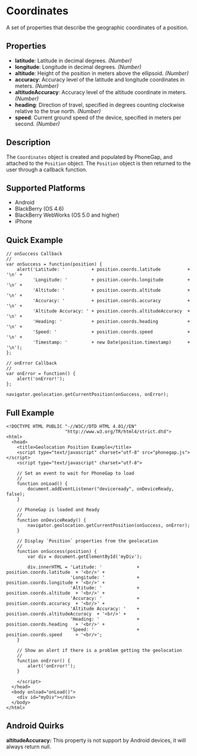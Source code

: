 Coordinates
===========

A set of properties that describe the geographic coordinates of a position.

Properties
----------

* __latitude__: Latitude in decimal degrees. _(Number)_
* __longitude__: Longitude in decimal degrees. _(Number)_
* __altitude__: Height of the position in meters above the ellipsoid. _(Number)_
* __accuracy__: Accuracy level of the latitude and longitude coordinates in meters. _(Number)_
* __altitudeAccuracy__: Accuracy level of the altitude coordinate in meters. _(Number)_
* __heading__: Direction of travel, specified in degrees counting clockwise relative to the true north. _(Number)_
* __speed__: Current ground speed of the device, specified in meters per second. _(Number)_

Description
-----------

The `Coordinates` object is created and populated by PhoneGap, and attached to the `Position` object. The `Position` object is then returned to the user through a callback function.

Supported Platforms
-------------------

- Android
- BlackBerry (OS 4.6)
- BlackBerry WebWorks (OS 5.0 and higher)
- iPhone

Quick Example
-------------

    // onSuccess Callback
    //
    var onSuccess = function(position) {
        alert('Latitude: '          + position.coords.latitude          + '\n' +
              'Longitude: '         + position.coords.longitude         + '\n' +
              'Altitude: '          + position.coords.altitude          + '\n' +
              'Accuracy: '          + position.coords.accuracy          + '\n' +
              'Altitude Accuracy: ' + position.coords.altitudeAccuracy  + '\n' +
              'Heading: '           + position.coords.heading           + '\n' +
              'Speed: '             + position.coords.speed             + '\n' +
              'Timestamp: '         + new Date(position.timestamp)      + '\n');
    };

    // onError Callback
    //
    var onError = function() {
        alert('onError!');
    };

    navigator.geolocation.getCurrentPosition(onSuccess, onError);

Full Example
------------

    <!DOCTYPE HTML PUBLIC "-//W3C//DTD HTML 4.01//EN"
                          "http://www.w3.org/TR/html4/strict.dtd">
    <html>
      <head>
        <title>Geolocation Position Example</title>
        <script type="text/javascript" charset="utf-8" src="phonegap.js"></script>
        <script type="text/javascript" charset="utf-8">

        // Set an event to wait for PhoneGap to load
        //
        function onLoad() {
            document.addEventListener("deviceready", onDeviceReady, false);
        }

        // PhoneGap is loaded and Ready
        //
        function onDeviceReady() {
            navigator.geolocation.getCurrentPosition(onSuccess, onError);
        }
    
        // Display `Position` properties from the geolocation
        //
        function onSuccess(position) {
            var div = document.getElementById('myDiv');
        
            div.innerHTML = 'Latitude: '             + position.coords.latitude  + '<br/>' +
                            'Longitude: '            + position.coords.longitude + '<br/>' +
                            'Altitude: '             + position.coords.altitude  + '<br/>' +
                            'Accuracy: '             + position.coords.accuracy  + '<br/>' +
                            'Altitude Accuracy: '    + position.coords.altitudeAccuracy  + '<br/>' +
                            'Heading: '              + position.coords.heading   + '<br/>' +
                            'Speed: '                + position.coords.speed     + '<br/>';
        }
    
        // Show an alert if there is a problem getting the geolocation
        //
        function onError() {
            alert('onError!');
        }

        </script>
      </head>
      <body onload="onLoad()">
        <div id="myDiv"></div>
      </body>
    </html>
    
Android Quirks
-------------

__altitudeAccuracy:__ This property is not support by Android devices, it will always return null.
